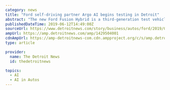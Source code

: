 ```yaml
---
category: news
title: "Ford self-driving partner Argo AI begins testing in Detroit"
abstract: "The new Ford Fusion Hybrid is a third-generation test vehicle that Argo AI is now deploying in collaboration with Ford in all five major cities of operation: Pittsburgh, Palo Alto, Miami, Washington, D.C., and now Detroit – where Ford is expanding ..."
publishedDateTime: 2019-06-12T14:49:00Z
sourceUrl: https://www.detroitnews.com/story/business/autos/ford/2019/06/12/ford-self-driving-partner-argo-ai-begins-testing-detroit/1429504001/
ampUrl: https://amp.detroitnews.com/amp/1429504001
cdnAmpUrl: https://amp-detroitnews-com.cdn.ampproject.org/c/s/amp.detroitnews.com/amp/1429504001
type: article

provider:
  name: The Detroit News
  id: thedetroitnews

topics:
  - AI
  - AI in Autos
---
```

